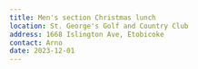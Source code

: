```yaml
---
title: Men's section Christmas lunch
location: St. George's Golf and Country Club
address: 1668 Islington Ave, Etobicoke
contact: Arno
date: 2023-12-01
---
```


